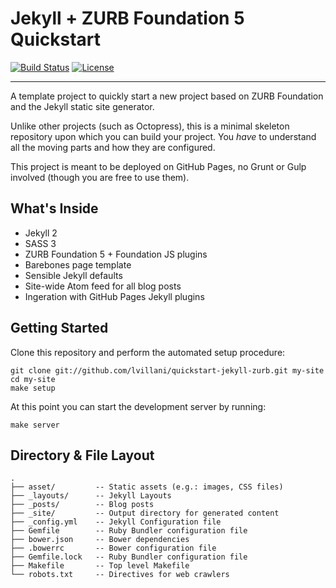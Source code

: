 # Jekyll + ZURB Foundation 5 Quickstart

[![Build Status](http://img.shields.io/travis/lvillani/quickstart-jekyll-zurb.svg?style=flat)](https://travis-ci.org/lvillani/quickstart-jekyll-zurb)
[![License](http://img.shields.io/badge/license-MIT-blue.svg?style=flat)](http://choosealicense.com/licenses/mit/)

--------------------------------------------------------------------------------

A template project to quickly start a new project based on ZURB Foundation and the Jekyll static
site generator.

Unlike other projects (such as Octopress), this is a minimal skeleton repository upon which you
can build your project. You _have_ to understand all the moving parts and how they are configured.

This project is meant to be deployed on GitHub Pages, no Grunt or Gulp involved (though you are free
to use them).


## What's Inside

- Jekyll 2
- SASS 3
- ZURB Foundation 5 + Foundation JS plugins
- Barebones page template
- Sensible Jekyll defaults
- Site-wide Atom feed for all blog posts
- Ingeration with GitHub Pages Jekyll plugins


## Getting Started

Clone this repository and perform the automated setup procedure:

    git clone git://github.com/lvillani/quickstart-jekyll-zurb.git my-site
    cd my-site
    make setup

At this point you can start the development server by running:

    make server


## Directory & File Layout

    .
    ├── asset/         -- Static assets (e.g.: images, CSS files)
    ├── _layouts/      -- Jekyll Layouts
    ├── _posts/        -- Blog posts
    ├── _site/         -- Output directory for generated content
    ├── _config.yml    -- Jekyll Configuration file
    ├── Gemfile        -- Ruby Bundler configuration file
    ├── bower.json     -- Bower dependencies
    ├── .bowerrc       -- Bower configuration file
    ├── Gemfile.lock   -- Ruby Bundler configuration file
    ├── Makefile       -- Top level Makefile
    └── robots.txt     -- Directives for web crawlers
